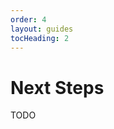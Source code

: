 ```yaml
---
order: 4
layout: guides
tocHeading: 2
---
```


# Next Steps

TODO

<!--
- link back to step 2 / 3
- build / deploy
- tutorials
- dynamic stuff - server rendering and API routes
- docs / config - plugins - nod to the raw plugin for inlining CSS
- refer to old docs
  - next steps
  - build and deploy
-->
